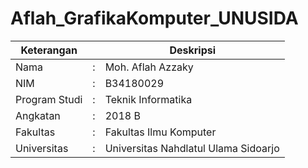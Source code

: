# Aflah_GrafikaKomputer_UNUSIDA

| Keterangan | | Deskripsi |
| ---- |---| ----------------- |
| Nama | : | Moh. Aflah Azzaky |
| NIM  | : | B34180029|
| Program Studi | : | Teknik Informatika |
| Angkatan | : | 2018 B|
| Fakultas | : | Fakultas Ilmu Komputer |
| Universitas | : | Universitas Nahdlatul Ulama Sidoarjo |
